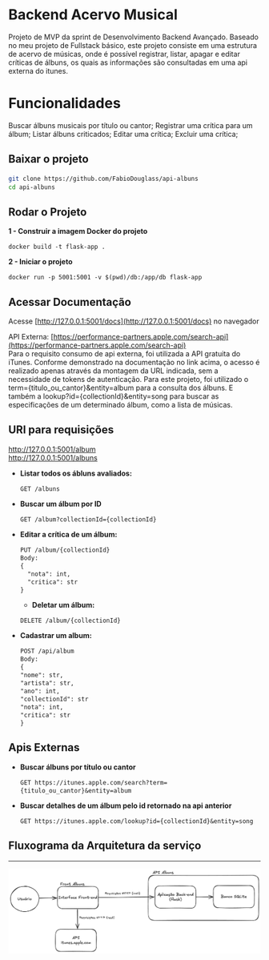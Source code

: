 # Backend Acervo Musical

Projeto de MVP da sprint de Desenvolvimento Backend Avançado.
Baseado no meu projeto de Fullstack básico, este projeto consiste em uma estrutura de acervo de músicas, onde é possível registrar, listar, apagar e editar críticas de álbuns, os quais as informações são consultadas em uma api externa do itunes.

# Funcionalidades

Buscar álbuns musicais por título ou cantor;
Registrar uma crítica para um álbum;
Listar álbuns criticados;
Editar uma crítica;
Excluir uma crítica;

## Baixar o projeto

```bash
git clone https://github.com/FabioDouglass/api-albuns
cd api-albuns
```

## Rodar o Projeto

**1 - Construir a imagem Docker do projeto**

```
docker build -t flask-app .

```

**2 - Iniciar o projeto**

```
docker run -p 5001:5001 -v $(pwd)/db:/app/db flask-app

```

## Acessar Documentação

Acesse [http://127.0.0.1:5001/docs](http://127.0.0.1:5001/docs) no navegador

API Externa: [https://performance-partners.apple.com/search-api](https://performance-partners.apple.com/search-api)  
Para o requisito consumo de api externa, foi utilizada a API gratuita do iTunes. Conforme demonstrado na documentação no link acima, o acesso é realizado apenas através da montagem da URL indicada, sem a necessidade de tokens de autenticação.
Para este projeto, foi utilizado o term={titulo_ou_cantor}&entity=album para a consulta dos álbuns.
E também a lookup?id={collectionId}&entity=song para buscar as especificações de um determinado álbum, como a lista de músicas.

## URl para requisições

http://127.0.0.1:5001/album  
http://127.0.0.1:5001/albuns

- **Listar todos os ábluns avaliados:**

  ```http
  GET /albuns
  ```

- **Buscar um álbum por ID**

  ```http
  GET /album?collectionId={collectionId}

  ```

- **Editar a crítica de um álbum:**

  ```http
  PUT /album/{collectionId}
  Body:
  {
    "nota": int,
    "critica": str
  }
  ```

  - **Deletar um álbum:**

  ```http
  DELETE /album/{collectionId}
  ```

- **Cadastrar um album:**

  ```http
  POST /api/album
  Body:
  {
  "nome": str,
  "artista": str,
  "ano": int,
  "collectionId": str
  "nota": int,
  "critica": str
  }
  ```

## Apis Externas

- **Buscar álbuns por título ou cantor**

  ```http
  GET https://itunes.apple.com/search?term={titulo_ou_cantor}&entity=album

  ```

- **Buscar detalhes de um álbum pelo id retornado na api anterior**

  ```http
  GET https://itunes.apple.com/lookup?id={collectionId}&entity=song

  ```

## Fluxograma da Arquitetura da serviço

---

![alt text](Fluxograma.png)
